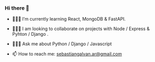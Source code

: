 ### Hi there 👋
<!-- **SebasGalvan/SebasGalvan** is a ✨ _special_ ✨ repository because its `README.md` (this file) appears on your GitHub profile. -->

<!-- - 📗 I am currently working on a book app -->
- 👨🏻‍💻 I’m currently learning React, MongoDB & FastAPI.
- 👨🏻‍🌾 I am looking to collaborate on projects with Node / Express & Pyhton / Django .

- 👨🏻‍🏫 Ask me about Python / Django / Javascript
- 📫 How to reach me: sebastiangalvan.ar@gmail.com

